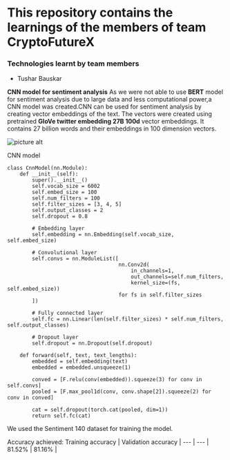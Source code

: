 # This repository contains the learnings of the members of team CryptoFutureX

### Technologies learnt by team members
* Tushar Bauskar

**CNN model for sentiment analysis**
As we were not able to use **BERT** model for sentiment analysis due to large data and less computational power,a CNN model was created.CNN can be used for sentiment analysis by creating vector embeddings of the text. The vectors were created using pretrained **GloVe twitter embedding 27B 100d** vector embeddings. It contains 27 billion words and their embeddings in 100 dimension vectors.

![picture alt](https://peltarion.com/static/word_embedding_pa1.png "Embedding words to vectors")

CNN model

```
class CnnModel(nn.Module):
    def __init__(self):
        super().__init__()
        self.vocab_size = 6002
        self.embed_size = 100
        self.num_filters = 100
        self.filter_sizes = [3, 4, 5]
        self.output_classes = 2
        self.dropout = 0.8

        # Embedding layer
        self.embedding = nn.Embedding(self.vocab_size, self.embed_size)

        # Convolutional layer
        self.convs = nn.ModuleList([
                                    nn.Conv2d(
                                        in_channels=1, 
                                        out_channels=self.num_filters,
                                        kernel_size=(fs, self.embed_size)) 
                                    for fs in self.filter_sizes
        ])

        # Fully connected layer
        self.fc = nn.Linear(len(self.filter_sizes) * self.num_filters, self.output_classes)

        # Dropout layer
        self.dropout = nn.Dropout(self.dropout)

    def forward(self, text, text_lengths):
        embedded = self.embedding(text)
        embedded = embedded.unsqueeze(1)

        conved = [F.relu(conv(embedded)).squeeze(3) for conv in self.convs]
        pooled = [F.max_pool1d(conv, conv.shape[2]).squeeze(2) for conv in conved]

        cat = self.dropout(torch.cat(pooled, dim=1))
        return self.fc(cat)
```
We used the Sentiment 140 dataset for training the model.

Accuracy achieved:
Training accuracy | Validation accuracy |
--- | --- |
81.52% | 81.16% |
